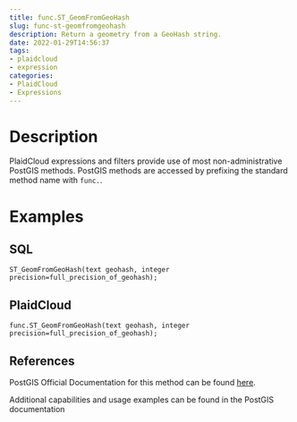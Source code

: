 ```yaml
---
title: func.ST_GeomFromGeoHash
slug: func-st-geomfromgeohash
description: Return a geometry from a GeoHash string.
date: 2022-01-29T14:56:37
tags:
- plaidcloud
- expression
categories:
- PlaidCloud
- Expressions
---
```



# Description


PlaidCloud expressions and filters provide use of most non-administrative PostGIS methods. PostGIS methods are accessed by prefixing the standard method name with `func.`.



# Examples


## SQL



```
ST_GeomFromGeoHash(text geohash, integer precision=full_precision_of_geohash);
```


## PlaidCloud



```
func.ST_GeomFromGeoHash(text geohash, integer precision=full_precision_of_geohash);
```


## References


PostGIS Official Documentation for this method can be found [here](https://postgis.net/docs/manual-3.1/ST_GeomFromGeoHash.html).



Additional capabilities and usage examples can be found in the PostGIS documentation

